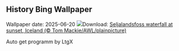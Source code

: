 ## History Bing Wallpaper
Wallpaper date: 2025-06-20
![](https://www.bing.com/th?id=OHR.IcelandSolstice_EN-IN9654538547_UHD.jpg&w=1000)Download: [Seljalandsfoss waterfall at sunset, Iceland (© Tom Mackie/AWL/plainpicture)](https://www.bing.com/th?id=OHR.IcelandSolstice_EN-IN9654538547_UHD.jpg)

Auto get programm by LtgX
